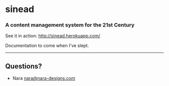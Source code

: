 # sinead
### A content management system for the 21st Century

See it in action: http://sinead.herokuapp.com/

Documentation to come when I've slept.

---

## Questions?

* Nara <nara@nara-designs.com>
